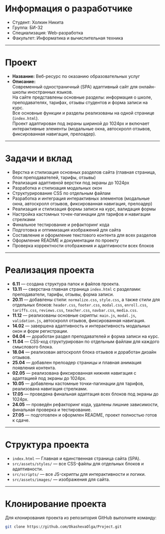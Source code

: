 # Информация о разработчике
- Студент: Холкин Никита
- Группа: БИ-32
- Специализация: Web-разработка
- Факультет: Информатика и вычислительная техника

---

# Проект

- **Название:** Веб-ресурс по оказанию образовательных услуг
- **Описание:**  
  Современный одностраничный (SPA) адаптивный сайт для онлайн-школы иностранных языков.  
  На сайте представлены основные разделы: информация о школе, преподавателях, тарифах, отзывы студентов и форма записи на курс.  
  Все основные функции и разделы реализованы на одной странице (`index.html`).  
  Проект адаптирован под экраны шириной до 1024px и включает интерактивные элементы (модальные окна, автоскролл отзывов, фиксированная навигация, прелоадер).

---

# Задачи и вклад

- Верстка и стилизация основных разделов сайта (главная страница, блок преподавателей, тарифы, отзывы)
- Реализация адаптивной верстки под экраны до 1024px
- Разработка и стилизация модальных окон
- Структурирование CSS по отдельным файлам
- Разработка и интеграция интерактивных элементов (модальные окна, автоскролл отзывов, фиксированная навигация, прелоадер)
- Реализация и стилизация формы записи на курс, валидация формы
- Настройка кастомных точек-пагинации для тарифов и навигации стрелками
- Финальное тестирование и рефакторинг кода
- Подготовка и оптимизация изображений для сайта
- Составление и оформление текстового контента для всех разделов
- Оформление README и документации по проекту
- Проверка корректности отображения и адаптивности всех блоков

---

# Реализация проекта

- **6.11** — создана структура папок и файлов проекта.
- **13.11** — сверстана главная страница `index.html` с разделами: преподаватели, тарифы, отзывы, форма записи.
- **20.11** — добавлены стили: `normalize.css`, `style.css`, а также стили для отдельных блоков: `header.css`, `footer.css`, `modal.css`, `enroll.css`, `tariffs.css`, `reviews.css`, `teacher.css`, `navbar.css`, `media.css`.
- **11.12** — реализованы основные скрипты: `main.js`, `modal.js`, `validation.js`, автоскролл отзывов, фиксированная навигация.
- **14.02** — завершена адаптивность и интерактивность модальных окон и форм регистрации.
- **04.04** — доработан раздел преподавателей и форма записи на курс.
- **11.04** — CSS-код структурирован по отдельным файлам для каждого смыслового блока.
- **18.04** — реализован автоскролл блока отзывов и доработан дизайн отзывов.
- **25.04** — добавлен прелоадер страницы и плавная анимация появления контента.
- **02.05** — реализована фиксированная нижняя навигация с адаптацией под экраны до 1024px.
- **10.05** — добавлены кастомные точки-пагинации для тарифов, реализована навигация стрелками.
- **17.05** — проведена финальная адаптация всех блоков под экраны до 1024px.
- **24.05** — проведён рефакторинг кода, удалены лишние зависимости, финальная проверка и тестирование.
- **27.05** — подготовлен и оформлен README, проект полностью готов к сдаче.

---

# Структура проекта

- `index.html` — Главная и единственная страница сайта (SPA).
- `src/assets/styles/` — все CSS-файлы для отдельных блоков и адаптивности.
- `src/scripts/` — все JS-скрипты для интерактивности и логики.
- `src/assets/images/` — изображения для сайта.

---

# Клонирование проекта

Для клонирования проекта из репозитория GitHub выполните команду:

```bash
git clone https://github.com/OkashevaOlga/Project.git
```